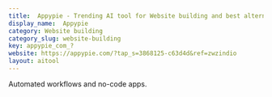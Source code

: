 ```yaml
---
title:  Appypie - Trending AI tool for Website building and best alternatives
display_name:  Appypie
category: Website building
category_slug: website-building
key: appypie_com_?
website: https://appypie.com/?tap_s=3868125-c63d4d&ref=zwzindio
layout: aitool
---
```


Automated workflows and no-code apps.
